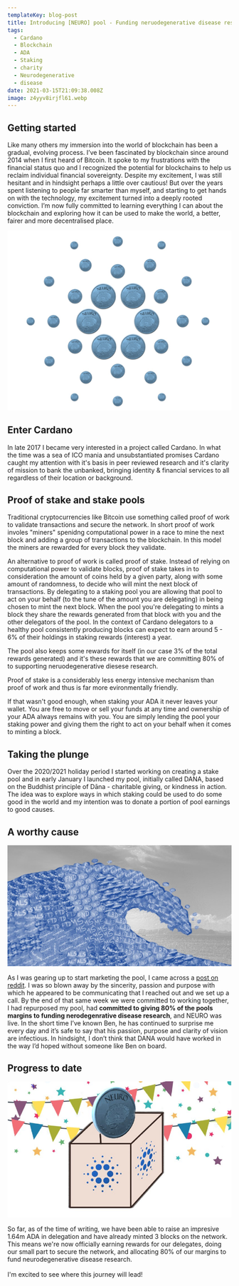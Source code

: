 ```yaml
---
templateKey: blog-post
title: Introducing [NEURO] pool - Funding neruodegenerative disease research
tags:
  - Cardano
  - Blockchain
  - ADA
  - Staking
  - charity
  - Neurodegenerative
  - disease
date: 2021-03-15T21:09:38.008Z
image: z4yyv8irjfl61.webp
---
```

## Getting started

Like many others my immersion into the world of blockchain has been a gradual, evolving process. I’ve been fascinated by blockchain since around 2014 when I first heard of Bitcoin. It spoke to my frustrations with the financial status quo and I recognized the potential for blockchains to help us reclaim individual financial sovereignty. Despite my excitement, I was still hesitant and in hindsight perhaps a little over cautious! But over the years spent listening to people far smarter than myself, and starting to get hands on with the technology, my excitement turned into a deeply rooted conviction. I’m now fully committed to learning everything I can about the blockchain and exploring how it can be used to make the world, a better, fairer and more decentralised place. 

![](6749aca0-f4bc-467d-8b45-4f4c8899e709.jpg)

## Enter Cardano

In late 2017 I became very interested in a project called Cardano. In what the time was a sea of ICO mania and unsubstantiated promises Cardano caught my attention with it's basis in peer reviewed research and it's clarity of mission to bank the unbanked, bringing identity & financial services to all regardless of their location or background.

## Proof of stake and stake pools

Traditional cryptocurrencies like Bitcoin use something called proof of work to validate transactions and secure the network. In short proof of work involes "miners" spenidng computational power in a race to mine the next block and adding a group of transactions to the blockchain. In this model the miners are rewarded for every block they validate.

An alternative to proof of work is called proof of stake. Instead of relying on computational power to validate blocks, proof of stake takes in to consideration the amount of coins held by a given party, along with some amount of randomness, to decide who will mint the next block of transactions. By delegating to a staking pool you are allowing that pool to act on your behalf (to the tune of the amount you are delegating) in being chosen to mint the next block. When the pool you're delegating to mints a block they share the rewards generated from that block with you and the other delegators of the pool. In the context of Cardano delegators to a healthy pool consistently producing blocks can expect to earn around 5 - 6% of their holdings in staking rewards (interest) a year.

The pool also keeps some rewards for itself (in our case 3% of the total rewards generated) and it's these rewards that we are committing 80% of to supporting neruodegenerative diesese research.

Proof of stake is a considerably less energy intensive mechanism than proof of work and thus is far more evironmentally friendly.

If that wasn't good enough, when staking your ADA it never leaves your wallet. You are free to move or sell your funds at any time and ownership of your ADA always remains with you. You are simply lending the pool your staking power and giving them the right to act on your behalf when it comes to minting a block.

## Taking the plunge

Over the 2020/2021 holiday period I started working on creating a stake pool and in early January I launched my pool, initially called DANA, based on the Buddhist principle of Dāna - charitable giving, or kindness in action. The idea was to explore ways in which staking could be used to do some good in the world and my intention was to donate a portion of pool earnings to good causes.

## A worthy cause

![](f658f433-9bae-493e-a7e7-78e8ec21cb54.jpg)

As I was gearing up to start marketing the pool, I came across a [post on reddit](https://www.reddit.com/r/cardano/comments/lqlcoy/how_cardano_could_help_cure_degenerative_brain/). I was so blown away by the sincerity, passion and purpose with which he appeared to be communicating that I reached out and we set up a call. By the end of that same week we were committed to working together, I had repurposed my pool, had **committed to giving 80% of the pools margins to funding nerodegenrative disease research**, and NEURO was live. In the short time I’ve known Ben, he has continued to surprise me every day and it’s safe to say that his passion, purpose and clarity of vision are infectious. In hindsight, I don’t think that DANA would have worked in the way I’d hoped without someone like Ben on board.

## Progress to date

![](cedbe305-8c13-4a04-b4f7-f3b40430dc61.jpg)

So far, as of the time of writing, we have been able to raise an impresive 1.64m ADA in delegation and have already minted 3 blocks on the network. This means we're now officially earning rewards for our delegates, doing our small part to secure the network, and allocating 80% of our margins to fund neurodegenerative disease research.\
\
I'm excited to see where this journey will lead!
